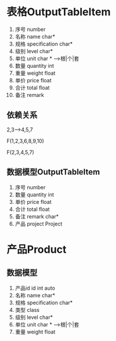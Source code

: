 # 表格OutputTableItem

1. 序号 number
2. 名称 name char*
3. 规格 specification char*
4. 级别 level char* 
5. 单位 unit char *  -->根|个|套
6. 数量 quantity int
7. 重量 weight float
8. 单价 price float
9. 合计 total float
10. 备注 remark

## 依赖关系

2,3-->4,5,7

F(1,2,3,6,8,9,10)

F(2,3,4,5,7)

## 数据模型OutputTableItem

1. 序号 number
2. 数量 quantity int
3. 单价 price float
4. 合计 total float
5. 备注 remark char*
6. 产品 project Project

# 产品Product

## 数据模型

1. 产品id id int auto
2. 名称 name char*
3. 规格 specification char*
4. 类型 class
5. 级别 level char* 
6. 单位 unit char *  -->根|个|套
7. 重量 weight float